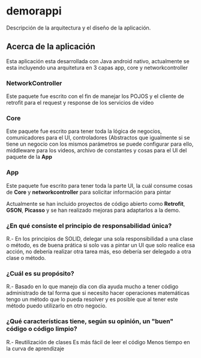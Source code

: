 # demorappi

Descripción de la arquitectura y el diseño de la aplicación.

## Acerca de la aplicación

Esta aplicación esta desarrollada con Java android nativo, actualmente se esta incluyendo una arquitetura en 3 capas app, core y networkcontroller

### NetworkController
 Este paquete fue escrito con el fin de manejar los POJOS y el cliente de retrofit para el request y response de los servicios de vídeo

### Core
 Este paquete fue escrito para tener toda la lógica de negocios, comunicadores para el UI, controladores (Abstractos que igualmente si se tiene un negocio con los mismos parámetros se puede configurar para ello, middleware para los videos, archivo de constantes y cosas para el UI del paquete de la **App**
### App
 Este paquete fue escrito para tener toda la parte UI, la cuál consume cosas de **Core** y **networkcontroller** para solicitar información para pintar

Actualmente se han incluido proyectos de código abierto como **Retrofit**, **GSON**, **Picasso** y se han realizado mejoras para adaptarlos a la demo.

### ¿En qué consiste el principio de responsabilidad única?
R.- En los principios de SOLID, delegar una sola responsibilidad a una clase o método, es de buena prática si solo vas a pintar un UI que solo realice esa acción, no debería realizar otra tarea más, eso debería ser delegado a otra clase o método.

### ¿Cuál es su propósito?
R.- Basado en lo que manejo día con día ayuda mucho a tener código administrado de tal forma que si necesito hacer operaciones matemáticas tengo un método que lo pueda resolver y es posible que al tener este método puedo utilizarlo en otro negocio.

### ¿Qué características  tiene, según su opinión, un "buen" código o código limpio?
R.- Reutilización de clases 
    Es más fácil de leer el código 
    Menos tiempo en la curva de aprendizaje
